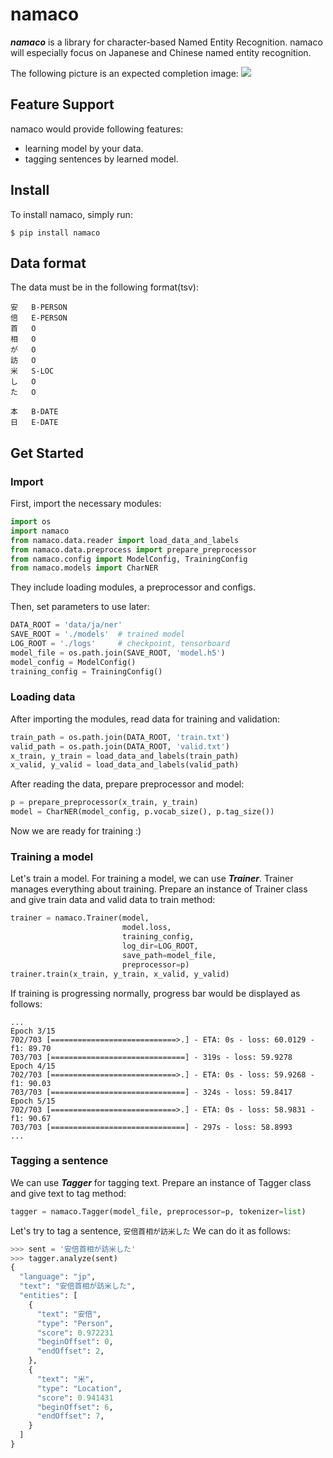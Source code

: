 # namaco
***namaco*** is a library for character-based Named Entity Recognition.
namaco will especially focus on Japanese and Chinese named entity recognition.

The following picture is an expected completion image:
<img src="https://github.com/Hironsan/anago/blob/docs/docs/images/example.ja2.png?raw=true">

## Feature Support
namaco would provide following features:
* learning model by your data.
* tagging sentences by learned model.


## Install
To install namaco, simply run:

```
$ pip install namaco
```

## Data format
The data must be in the following format(tsv):

```
安	B-PERSON
倍	E-PERSON
首	O
相	O
が	O
訪	O
米	S-LOC
し	O
た	O
 
本	B-DATE
日	E-DATE
```

## Get Started
### Import
First, import the necessary modules:
```python
import os
import namaco
from namaco.data.reader import load_data_and_labels
from namaco.data.preprocess import prepare_preprocessor
from namaco.config import ModelConfig, TrainingConfig
from namaco.models import CharNER
```
They include loading modules, a preprocessor and configs.


Then, set parameters to use later:
```python
DATA_ROOT = 'data/ja/ner'
SAVE_ROOT = './models'  # trained model
LOG_ROOT = './logs'     # checkpoint, tensorboard
model_file = os.path.join(SAVE_ROOT, 'model.h5')
model_config = ModelConfig()
training_config = TrainingConfig()
```

### Loading data
After importing the modules, read data for training and validation:
```python
train_path = os.path.join(DATA_ROOT, 'train.txt')
valid_path = os.path.join(DATA_ROOT, 'valid.txt')
x_train, y_train = load_data_and_labels(train_path)
x_valid, y_valid = load_data_and_labels(valid_path)
```

After reading the data, prepare preprocessor and model:
```python
p = prepare_preprocessor(x_train, y_train)
model = CharNER(model_config, p.vocab_size(), p.tag_size())
```

Now we are ready for training :)


### Training a model
Let's train a model. For training a model, we can use ***Trainer***. 
Trainer manages everything about training.
Prepare an instance of Trainer class and give train data and valid data to train method:
```python
trainer = namaco.Trainer(model,
                         model.loss,
                         training_config,
                         log_dir=LOG_ROOT,
                         save_path=model_file,
                         preprocessor=p)
trainer.train(x_train, y_train, x_valid, y_valid)
```

If training is progressing normally, progress bar would be displayed as follows:

```commandline
...
Epoch 3/15
702/703 [============================>.] - ETA: 0s - loss: 60.0129 - f1: 89.70
703/703 [==============================] - 319s - loss: 59.9278   
Epoch 4/15
702/703 [============================>.] - ETA: 0s - loss: 59.9268 - f1: 90.03
703/703 [==============================] - 324s - loss: 59.8417   
Epoch 5/15
702/703 [============================>.] - ETA: 0s - loss: 58.9831 - f1: 90.67
703/703 [==============================] - 297s - loss: 58.8993   
...
```

<!--
### Evaluating a model
To evaluate the trained model, we can use ***Evaluator***.
Evaluator performs evaluation.
Prepare an instance of Evaluator class and give test data to eval method:

```
weights = 'model_weights.h5'

evaluator = namaco.Evaluator(model_config, weights, save_path=SAVE_ROOT, preprocessor=p)
evaluator.eval(x_test, y_test)
```

After evaluation, F1 value is output:
```commandline
- f1: 90.67
```
-->
### Tagging a sentence
We can use ***Tagger*** for tagging text.
Prepare an instance of Tagger class and give text to tag method:
```python
tagger = namaco.Tagger(model_file, preprocessor=p, tokenizer=list)
```

Let's try to tag a sentence, `安倍首相が訪米した`
We can do it as follows:
```python
>>> sent = '安倍首相が訪米した'
>>> tagger.analyze(sent)
{
  "language": "jp",
  "text": "安倍首相が訪米した",
  "entities": [
    {
      "text": "安倍",
      "type": "Person",
      "score": 0.972231
      "beginOffset": 0,
      "endOffset": 2,
    },
    {
      "text": "米",
      "type": "Location",
      "score": 0.941431
      "beginOffset": 6,
      "endOffset": 7,
    }
  ]
}
```


